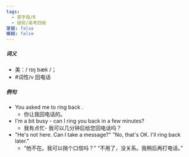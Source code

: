 ```yaml
---
tags:
  - 首字母/R
  - 级别/高考四级
掌握: false
模糊: false
---
```

##### 词义
- 美：/ rɪŋ bæk /；
- #词性/v  回电话
##### 例句
- You asked me to ring back .
	- 你让我回电话的。
- I'm a bit busy - can I ring you back in a few minutes?
	- 我有点忙- 我可以几分钟后给您回电话吗？
- "He's not here. Can I take a message?" "No, that's OK. I'll ring back later."
	- “他不在。我可以捎个口信吗？” “不用了，没关系。我稍后再打电话。”